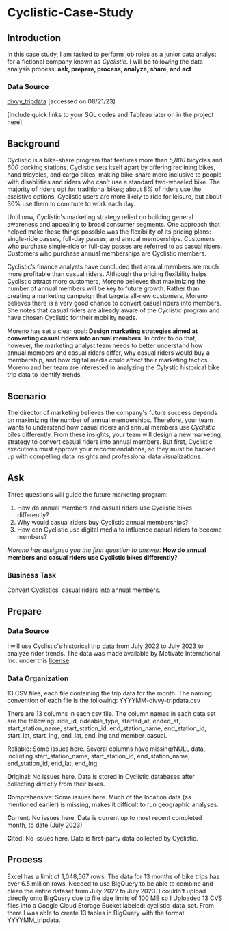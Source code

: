 # Cyclistic-Case-Study

## Introduction
In this case study, I am tasked to perform job roles as a junior data analyst for a fictional company known as _Cyclistic_. I will be following the data analysis process: **ask, prepare, process, analyze, share, and act**

### Data Source
[divvy_tripdata](https://divvy-tripdata.s3.amazonaws.com/index.html) [accessed on 08/21/23]

[Include quick links to your SQL codes and Tableau later on in the project here]

## Background
Cyclistic is a bike-share program that features more than _5,800_ bicycles and _600_ docking stations. Cyclistic sets itself apart by offering reclining bikes, hand tricycles, and cargo bikes, making bike-share more inclusive to people with disabilities and riders who can't use a standard two-wheeled bike. The majority of riders opt for traditional bikes; about 8% of riders use the assistive options. Cyclistic users are more likely to ride for leisure, but about 30% use them to commute to work each day.

Until now, Cyclistic's marketing strategy relied on building general awareness and appealing to broad consumer segments. One approach that helped make these things possible was the flexibility of its pricing plans: single-ride passes, full-day passes, and annual memberships. Customers who purchase single-ride or full-day passes are referred to as casual riders. Customers who purchase annual memberships are Cyclistic members.

Cyclistic’s finance analysts have concluded that annual members are much more profitable than casual riders. Although the pricing flexibility helps Cyclistic attract more customers, Moreno believes that maximizing the number of annual members will be key to future growth. Rather than creating a marketing campaign that targets all-new customers, Moreno believes there is a very good chance to convert casual riders into members. She notes that casual riders are already aware of the Cyclistic program and have chosen Cyclistic for their mobility needs.

Moreno has set a clear goal: **Design marketing strategies aimed at converting casual riders into annual members**. In order to do that, however, the marketing analyst team needs to better understand how annual members and casual riders differ, why casual riders would buy a membership, and how digital media could affect their marketing tactics. Moreno and her team are interested in analyzing the Cylystic historical bike trip data to identify trends.

## Scenario 
The director of marketing believes the company's future success depends on maximizing the number of annual memberships. Therefore, your team wants to understand how casual riders and annual members use _Cyclistic_ biles differently. From these insights, your team will design a new marketing strategy to convert casual riders into annual members. But first, Cyclistic executives must approve your recommendations, so they must be backed up with compelling data insights and professional data visualizations.

## Ask
Three questions will guide the future marketing program:
1) How do annual members and casual riders use Cyclistic bikes differently?
2) Why would casual riders buy Cyclistic annual memberships?
3) How can Cyclistic use digital media to influence casual riders to become members?

_Moreno has assigned you the first question to answer:_ **How do annual members and casual riders use Cyclistic bikes differently?**

### Business Task
Convert Cyclistics’ casual riders into annual members.

## Prepare

### Data Source
I will use Cyclistic's historical trip [data](https://divvy-tripdata.s3.amazonaws.com/index.html) from July 2022 to July 2023 to analyze rider trends. The data was made available by Motivate International Inc. under this [license](https://ride.divvybikes.com/data-license-agreement).

### Data Organization
13 CSV files, each file containing the trip data for the month. The naming convention of each file is the following: YYYYMM-divvy-tripdata.csv

There are 13 columns in each csv file. The column names in each data set are the following: ride_id, rideable_type, started_at, ended_at, start_station_name, start_station_id, end_station_name, end_station_id, start_lat, start_lng, end_lat, end_lng and member_casual.

**R**eliable: Some issues here. Several columns have missing/NULL data, including start_station_name, start_station_id, end_station_name, end_station_id, end_lat, end_lng.

**O**riginal: No issues here. Data is stored in Cyclistic databases after collecting directly from their bikes. 

**C**omprehensive: Some issues here. Much of the location data (as mentioned earlier) is missing, makes it difficult to run geographic analyses.  

**C**urrent: No issues here. Data is current up to most recent completed month, to date (July 2023)

**C**ited: No issues here. Data is first-party data collected by Cyclistic. 

## Process
Excel has a limit of 1,048,567 rows. The data for 13 months of bike trips has over 6.5 million rows. Needed to use BigQuery to be able to combine and clean the entire dataset from July 2022 to July 2023.
I couldn't upload directly onto BigQuery due to file size limits of 100 MB so I Uploaded 13 CVS files into a Google Cloud Storage Bucket labeled: cyclistic_data_set.
From there I was able to create 13 tables in BigQuery with the format YYYYMM_tripdata.


